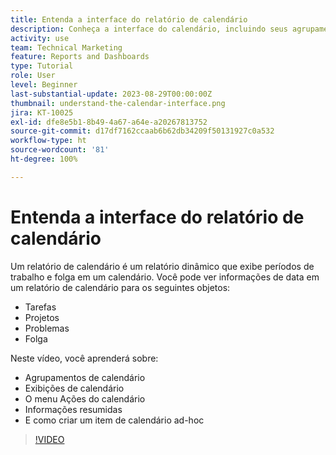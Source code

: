 ```yaml
---
title: Entenda a interface do relatório de calendário
description: Conheça a interface do calendário, incluindo seus agrupamentos, visualizações e ações.
activity: use
team: Technical Marketing
feature: Reports and Dashboards
type: Tutorial
role: User
level: Beginner
last-substantial-update: 2023-08-29T00:00:00Z
thumbnail: understand-the-calendar-interface.png
jira: KT-10025
exl-id: dfe8e5b1-8b49-4a67-a64e-a20267813752
source-git-commit: d17df7162ccaab6b62db34209f50131927c0a532
workflow-type: ht
source-wordcount: '81'
ht-degree: 100%

---
```


# Entenda a interface do relatório de calendário

Um relatório de calendário é um relatório dinâmico que exibe períodos de trabalho e folga em um calendário. Você pode ver informações de data em um relatório de calendário para os seguintes objetos:

* Tarefas
* Projetos
* Problemas
* Folga

Neste vídeo, você aprenderá sobre:

* Agrupamentos de calendário
* Exibições de calendário
* O menu Ações do calendário
* Informações resumidas
* E como criar um item de calendário ad-hoc

>[!VIDEO](https://video.tv.adobe.com/v/3438764/?quality=12&learn=on&enablevpops&captions=por_br)
